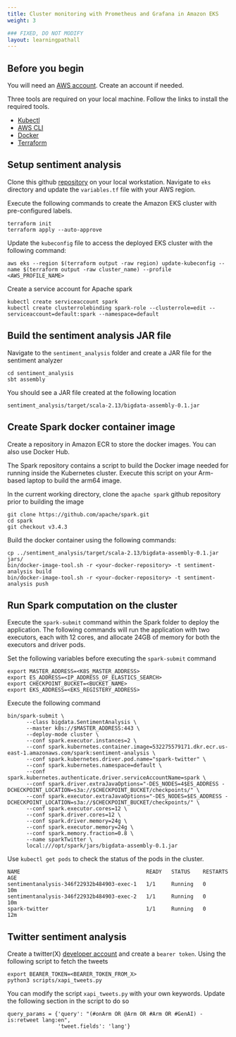 ```yaml
---
title: Cluster monitoring with Prometheus and Grafana in Amazon EKS
weight: 3

### FIXED, DO NOT MODIFY
layout: learningpathall
---
```


## Before you begin

You will need an [AWS account](https://aws.amazon.com/). Create an account if needed. 

Three tools are required on your local machine. Follow the links to install the required tools.

* [Kubectl](/install-guides/kubectl/)
* [AWS CLI](/install-guides/aws-cli)
* [Docker](/install-guides/docker)
* [Terraform](/install-guides/terraform)

## Setup sentiment analysis

Clone this github [repository](https://github.com/koleini/spark-sentiment-analysis) on your local workstation. Navigate to `eks` directory and update the `variables.tf` file with your AWS region.

Execute the following commands to create the Amazon EKS cluster with pre-configured labels.

```console
terraform init
terraform apply --auto-approve
```

Update the `kubeconfig` file to access the deployed EKS cluster with the following command:

```console
aws eks --region $(terraform output -raw region) update-kubeconfig --name $(terraform output -raw cluster_name) --profile <AWS_PROFILE_NAME>
```

Create a service account for Apache spark

```console
kubectl create serviceaccount spark
kubectl create clusterrolebinding spark-role --clusterrole=edit --serviceaccount=default:spark --namespace=default
```

## Build the sentiment analysis JAR file

Navigate to the `sentiment_analysis` folder and create a JAR file for the sentiment analyzer

```console
cd sentiment_analysis
sbt assembly
```

You should see a JAR file created at the following location

```console
sentiment_analysis/target/scala-2.13/bigdata-assembly-0.1.jar
```

## Create Spark docker container image

Create a repository in Amazon ECR to store the docker images. You can also use Docker Hub.

The Spark repository contains a script to build the Docker image needed for running inside the Kubernetes cluster. Execute this script on your Arm-based laptop to build the arm64 image.

In the current working directory, clone the `apache spark` github repository prior to building the image

```console
git clone https://github.com/apache/spark.git
cd spark
git checkout v3.4.3
```
Build the docker container using the following commands:

```console
cp ../sentiment_analysis/target/scala-2.13/bigdata-assembly-0.1.jar jars/
bin/docker-image-tool.sh -r <your-docker-repository> -t sentiment-analysis build
bin/docker-image-tool.sh -r <your-docker-repository> -t sentiment-analysis push
```
## Run Spark computation on the cluster

Execute the `spark-submit` command within the Spark folder to deploy the application. The following commands will run the application with two executors, each with 12 cores, and allocate 24GB of memory for both the executors and driver pods.

Set the following variables before executing the `spark-submit` command

```console
export MASTER_ADDRESS=<K8S_MASTER_ADDRESS>
export ES_ADDRESS=<IP_ADDRESS_OF_ELASTICS_SEARCH>
export CHECKPOINT_BUCKET=<BUCKET_NAME>
export EKS_ADDRESS=<EKS_REGISTERY_ADDRESS>
```
Execute the following command

```console
bin/spark-submit \
      --class bigdata.SentimentAnalysis \
      --master k8s://$MASTER_ADDRESS:443 \
      --deploy-mode cluster \
      --conf spark.executor.instances=2 \
      --conf spark.kubernetes.container.image=532275579171.dkr.ecr.us-east-1.amazonaws.com/spark:sentiment-analysis \
      --conf spark.kubernetes.driver.pod.name="spark-twitter" \
      --conf spark.kubernetes.namespace=default \
      --conf spark.kubernetes.authenticate.driver.serviceAccountName=spark \
      --conf spark.driver.extraJavaOptions="-DES_NODES=4$ES_ADDRESS -DCHECKPOINT_LOCATION=s3a://$CHECKPOINT_BUCKET/checkpoints/" \
      --conf spark.executor.extraJavaOptions="-DES_NODES=$ES_ADDRESS -DCHECKPOINT_LOCATION=s3a://$CHECKPOINT_BUCKET/checkpoints/" \
      --conf spark.executor.cores=12 \
      --conf spark.driver.cores=12 \
      --conf spark.driver.memory=24g \
      --conf spark.executor.memory=24g \
      --conf spark.memory.fraction=0.8 \
      --name sparkTwitter \
      local:///opt/spark/jars/bigdata-assembly-0.1.jar
```

Use `kubectl get pods` to check the status of the pods in the cluster.

```output
NAME                                        READY   STATUS    RESTARTS   AGE
sentimentanalysis-346f22932b484903-exec-1   1/1     Running   0          10m
sentimentanalysis-346f22932b484903-exec-2   1/1     Running   0          10m
spark-twitter                               1/1     Running   0          12m
```

## Twitter sentiment analysis

Create a twitter(X) [developer account](https://developer.x.com/en/docs/x-api/getting-started/getting-access-to-the-x-api) and create a `bearer token`. Using the following script to fetch the tweets

```console
export BEARER_TOKEN=<BEARER_TOKEN_FROM_X>
python3 scripts/xapi_tweets.py
```

You can modify the script `xapi_tweets.py` with your own keywords. Update the following section in the script to do so

```console
query_params = {'query': "(#onArm OR @Arm OR #Arm OR #GenAI) -is:retweet lang:en",
                'tweet.fields': 'lang'}
```
